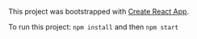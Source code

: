 This project was bootstrapped with [Create React App](https://github.com/facebookincubator/create-react-app).

To run this project:
`npm install`
and then
`npm start`
